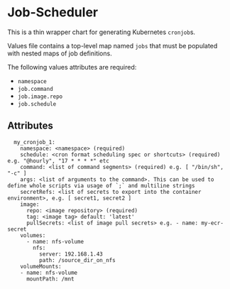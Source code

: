 # Job-Scheduler

This is a thin wrapper chart for generating Kubernetes `cronjob`s.

Values file contains a top-level map named `jobs` that must be populated with nested maps of job definitions.

The following values attributes are required:
* `namespace`
* `job.command`
* `job.image.repo`
* `job.schedule`

## Attributes
```
  my_cronjob_1:
    namespace: <namespace> (required)
    schedule: <cron format scheduling spec or shortcuts> (required) e.g. "@hourly", "17 * * * *" etc
    command: <list of command segments> (required) e.g. [ "/bin/sh", "-c" ]
    args: <list of arguments to the command>. This can be used to define whole scripts via usage of `;` and multiline strings
    secretRefs: <list of secrets to export into the container environment>, e.g. [ secret1, secret2 ]
    image:
      repo: <image repository> (required)
      tag: <image tag> default: 'latest'
      pullSecrets: <list of image pull secrets> e.g. - name: my-ecr-secret
    volumes:
      - name: nfs-volume
        nfs:
          server: 192.168.1.43
          path: /source_dir_on_nfs
    volumeMounts:
    - name: nfs-volume
      mountPath: /mnt
```
